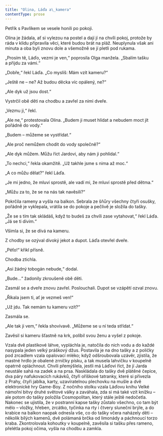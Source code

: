 ```yaml
---
title: "Olina, Láďa a\_kamera"
contentType: prose
---
```


<section>

Petřík s Pavlíkem se vesele honili po pokoji.

Olina je žádala, ať si vylezou na postel a dají jí na chvíli pokoj, protože by ráda v klidu připravila věci, které budou brát na pláž. Neuplynula však ani minuta a oba byli znovu dole a všemožně se jí pletli pod rukama.

„Prosím tě, Láďo, vezmi je ven,“ poprosila Olga manžela. „Sbalím tašku a přijdu za vámi.“

„Dobře,“ řekl Láďa. „Co myslíš: Mám vzít kameru?“

„Ještě ne – ne? Až budou děcka víc opálený, ne?“

„Ale dyk už jsou dost.“

Vystrčil obě děti na chodbu a zavřel za nimi dveře.

„Vezmu ji,“ řekl.

„Ale ne,“ protestovala Olina. „Budem ji muset hlídat a nebudem moct jít pořádně do vody.“

„Budem – můžeme se vystřídat.“

„Ale proč nemůžem chodit do vody společně?“

„Ale dyk můžem. Můžu říct Jardovi, aby nám ji pohlídal.“

„To nechci,“ řekla okamžitě. „Už takhle jsme s nima až moc.“

„A co můžu dělat?“ řekl Láďa.

„Je mi jedno, že mluví sprostě, ale vadí mi, že mluví sprostě před dětma.“

„Můžu za to, že se na nás tak navěsili?“

Pokrčila rameny a vyšla na balkon. Sebrala ze šňůry všechny čtyři osušky, pořádně je vyklepala, vrátila se do pokoje a pečlivě je složila do tašky.

„Že se s tím tak skládáš, když to budeš za chvíli zase vytahovat,“ řekl Láďa. „Já se ti divim.“

Všimla si, že se dívá na kameru.

Z chodby se ozýval divoký jekot a dupot. Láďa otevřel dveře.

„Péťo!“ křikl přísně.

Chodba ztichla.

„Asi žádný tobogán nebude,“ dodal.

„Bude…“ žadonily zkroušeně obě děti.

Zasmál se a dveře znovu zavřel. Poslouchali. Dupot se vzápětí ozval znovu.

„Říkala jsem ti, ať je vezmeš ven!“

„Už jdu. Tak nemám tu kameru vzít?“

Zasmála se.

„Ale tak ji vem,“ řekla shovívavě. „Můžeme se u ní teda střídat.“

Zavěsil si kameru šťastně na krk, políbil svou ženu a vyšel z pokoje.

Vzala dvě plastikové láhve, vypláchla je, natočila do nich vodu a do každé nasypala jeden velký práškový džus. Postavila je na dno tašky a z poličky pod zrcadlem vzala opalovací mléko; když odšroubovala uzávěr, zjistila, že mastné hrdlo je obalené zrníčky písku, a tak musela lahvičku v koupelně opatrně opláchnout. Chvíli přemýšlela, jestli má Láďovi říct, že jí Jarda neustále sahá na zadek a na prsa. Naskládala do tašky dvě plátěné čepice, dva páry nafukovacích rukávků, čtyři oříškové tatranky, které si přivezla z Prahy, čtyři jablka, karty, uzavíratelnou plechovku na mušle a dvě elektronické hry Game-Boy. Z nočního stolku vzala Láďovu knihu Velké námořní bitvy druhé světové války a zaváhala, zda si má také vzít knížku – ale potom do tašky položila Cosmopolitan, který stále ještě nedočetla. Nakonec se ujistila, že v postranní kapse tašky zůstalo všechno, co tam být mělo – vložky, hřeben, zrcátko, tyčinka na rty i čtvery sluneční brýle, a do krabice na balkon naopak odnesla vše, co do tašky včera naházely děti – několik bílých kamenů, dvě polámaná brčka od limonády a páchnoucí torzo kraba. Zkontrolovala kohoutky v koupelně, zavěsila si tašku přes rameno, přelétla pokoj očima, vyšla na chodbu a zamkla.

</section>
